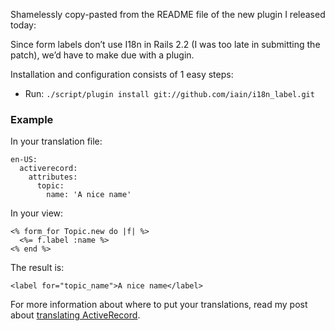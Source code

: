 Shamelessly copy-pasted from the README file of the new plugin I released today:

Since form labels don’t use I18n in Rails 2.2 (I was too late in submitting the patch), we’d have to make due with a plugin.

Installation and configuration consists of 1 easy steps:

* Run: `./script/plugin install git://github.com/iain/i18n_label.git`

### Example

In your translation file:

    en-US:
      activerecord:
        attributes:
          topic:
            name: 'A nice name'

In your view:

    <% form_for Topic.new do |f| %>
      <%= f.label :name %>
    <% end %>

The result is:

    <label for="topic_name">A nice name</label>

For more information about where to put your translations, read my post about [translating ActiveRecord](/translating-activerecord/).
